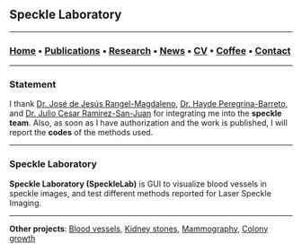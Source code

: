 ## Speckle Laboratory 

---
###  [Home](/index) • [Publications](/publications) • [Research](/research) • [News](/news) • [CV](/brief_cv) • [Coffee](/coffee) • [Contact](/contact)
---

### Statement 

I thank [Dr. José de Jesús Rangel-Magdaleno](https://scholar.google.es/citations?user=aBNkfEsAAAAJ&hl=es), [Dr. Hayde Peregrina-Barreto](https://scholar.google.es/citations?user=Wh2blp0AAAAJ&hl=es), and [Dr. Julio Cesar Ramirez-San-Juan](https://scholar.google.es/citations?user=xN03bqgAAAAJ&hl=es) for integrating me into the **speckle team**. Also, as soon as I have authorization and the work is published, I will report the **codes** of the methods used.

---



### Speckle Laboratory 

**Speckle Laboratory (SpeckleLab)** is GUI to visualize blood vessels in speckle images, and test different methods reported for Laser Speckle Imaging. 



---


**Other projects**:  [Blood vessels](/bloodvessels), [Kidney stones](/kidneystones), [Mammography](/mammography), [Colony growth](/colonygrowth)


